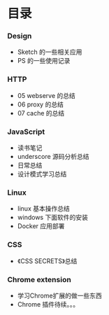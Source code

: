 # 目录

### Design

* Sketch 的一些相关应用
* PS 的一些使用记录


### HTTP

* 05 webserve 的总结
* 06 proxy 的总结
* 07 cache 的总结

### JavaScript

* 读书笔记
* underscore 源码分析总结
* 日常总结
* 设计模式学习总结

### Linux

* linux 基本操作总结
* windows 下面软件的安装
* Docker 应用部署

### CSS

* 《CSS SECRETS》总结

### Chrome extension

* 学习Chrome扩展的做一些东西
* Chrome 插件待续。。。

